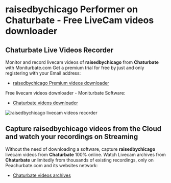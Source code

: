 # raisedbychicago Performer on Chaturbate - Free LiveCam videos downloader

## Chaturbate Live Videos Recorder

Monitor and record livecam videos of **raisedbychicago** from **Chaturbate** with Moniturbate.com
Get a premium trial for free by just and only registering with your Email address:
* [raisedbychicago Premium videos downloader](https://moniturbate.com/request-demo-licence-key.html)

Free livecam videos downloader - Moniturbate Software:
* [Chaturbate videos downloader](https://moniturbate.com/moniturbate-download-software.html)

![raisedbychicago livecam videos recorder](https://peachurnet.com/templates/moniturbate-software.png)


## Capture raisedbychicago videos from the Cloud and watch your recordings on Streaming

Without the need of downloading a software, capture **raisedbychicago** livecam videos from **Chaturbate** 100% online.
Watch Livecam archives from **Chaturbate** unlimitedly from thousands of existing recordings, only on Peachurbate.com and its websites network:
* [Chaturbate videos archives](https://peachurnet.com/)
